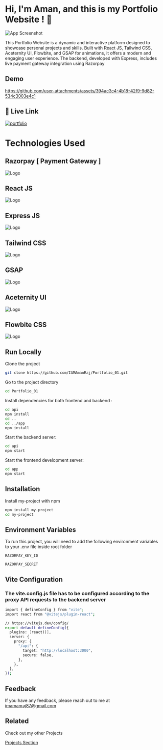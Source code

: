 
# Hi, I'm Aman, and this is my Portfolio Website ! 👋



![App Screenshot](https://github.com/user-attachments/assets/454c1ae4-8346-4371-8dbb-6ea437e23c8d)


This Portfolio Website is a dynamic and interactive platform designed to showcase personal projects and skills. Built with React JS, Tailwind CSS, Aceternity UI, Flowbite, and GSAP for animations, it offers a modern and engaging user experience. The backend, developed with Express, includes live payment gateway integration using Razorpay

## Demo

https://github.com/user-attachments/assets/394ac3c4-4b18-42f9-9d82-534c3003e4c1
## 🔗 Live Link
[![portfolio](https://img.shields.io/badge/my_portfolio-000?style=for-the-badge&logo=ko-fi&logoColor=white)](https://portfolio-amanraj.onrender.com/)

# Technologies Used

## Razorpay [ Payment Gateway ]
![Logo](https://upload.wikimedia.org/wikipedia/commons/8/89/Razorpay_logo.svg)

## React JS
![Logo](https://encrypted-tbn0.gstatic.com/images?q=tbn:ANd9GcTSoW3g9hjXIasgon-kpzz-lD9z4SsalyPbZA&s)

## Express JS
![Logo](https://miro.medium.com/v2/resize:fit:1400/1*XP-mZOrIqX7OsFInN2ngRQ.png)

## Tailwind CSS
![Logo](https://encrypted-tbn0.gstatic.com/images?q=tbn:ANd9GcTSDKn3vA2YUbXzN0ZC3gALWJ08gJN-Drl15w&s)

## GSAP
![Logo](https://images.prismic.io/toyfight/65e1e07d27237c2bb829b9dc_GSAP-Meta-image.jpg?auto=format%2Ccompress&rect=0%2C0%2C2400%2C1260&w=10800&h=1260)

## Aceternity UI
![Logo](https://framerusercontent.com/images/gPxoXjsHQH3pGW3B7RqJjiUPcw.webp?scale-down-to=1024)

## Flowbite CSS
![Logo](https://encrypted-tbn0.gstatic.com/images?q=tbn:ANd9GcSxEWGFf_icx6QxWJgpNAHN5hvHQKho_RO1KA&s)




## Run Locally

Clone the project

```bash
git clone https://github.com/IAMAmanRaj/Portfolio_01.git
```

Go to the project directory

```bash
cd Portfolio_01
```

Install dependencies for both frontend and backend :

```bash
cd api
npm install
cd ..
cd ../app
npm install

```

Start the backend server:

```bash
cd api
npm start
```
Start the frontend development server:

```bash
cd app
npm start
```


## Installation

Install my-project with npm

```bash
npm install my-project
cd my-project
```
    
## Environment Variables

To run this project, you will need to add the following environment variables to your .env file inside root folder

`RAZORPAY_KEY_ID`

`RAZORPAY_SECRET`




## Vite Configuration
### The vite.config.js file has to be configured according to the proxy API requests to the backend server

```bash
import { defineConfig } from "vite";
import react from "@vitejs/plugin-react";

// https://vitejs.dev/config/
export default defineConfig({
  plugins: [react()],
  server: {
    proxy: {
      "/api": {
        target: "http://localhost:3000",
        secure: false,
      },
    },
  },
});

```
## Feedback

If you have any feedback, please reach out to me at imamanraj87@gmail.com


## Related

Check out my other Projects

[Projects Section](https://github.com/IAMAmanRaj?tab=repositories)

